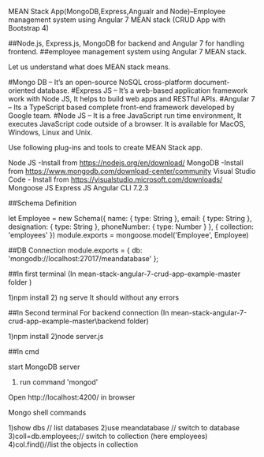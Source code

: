 MEAN Stack App(MongoDB,Express,Angualr and Node)–Employee management system using Angular 7 MEAN stack (CRUD App with Bootstrap 4)

##Node.js, Express.js, MongoDB for backend and Angular 7 for handling frontend.
##employee management system using Angular 7 MEAN stack.

Let us understand what does MEAN stack means.

#Mongo DB – It’s an open-source NoSQL cross-platform document-oriented database.
#Express JS – It’s a web-based application framework work with Node JS, It helps to build web apps and RESTful APIs.
#Angular 7 – Its a TypeScript based complete front-end framework developed by Google team.
#Node JS – It is a free JavaScript run time environment, It executes JavaScript code outside of a browser. It is available for MacOS, Windows, Linux and Unix.

Use following plug-ins and tools to create MEAN Stack app.

Node JS -Install from https://nodejs.org/en/download/
MongoDB -Install from https://www.mongodb.com/download-center/community
Visual Studio Code - Install from https://visualstudio.microsoft.com/downloads/
Mongoose JS
Express JS
Angular CLI 7.2.3

##Schema Definition 

let Employee = new Schema({
   name: {
      type: String
   },
   email: {
      type: String
   },
   designation: {
      type: String
   },
   phoneNumber: {
      type: Number
   }
}, {
   collection: 'employees'
})
module.exports = mongoose.model('Employee', Employee)

##DB Connection 
module.exports = {
   db: 'mongodb://localhost:27017/meandatabase'
};

##In first terminal
(In mean-stack-angular-7-crud-app-example-master folder )

1)npm install
2) ng serve 
It should without any errors

##In Second terminal
For backend connection
(In mean-stack-angular-7-crud-app-example-master\backend folder)

1)npm install 
2)node server.js

##In cmd
 
start MongoDB server
1) run command 'mongod'

Open http://localhost:4200/ in browser

Mongo shell commands

1)show dbs  // list databases
2)use meandatabase // switch to database
3)coll=db.employees;// switch to collection (here employees)
4)col.find()//list the objects in collection